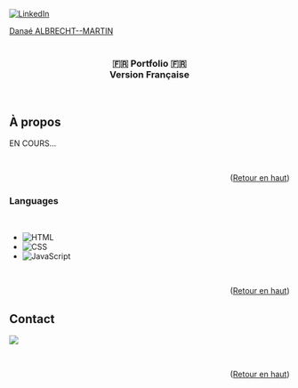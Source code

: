 <a name="readme-top"></a>

<!-- PROJECT SHIELDS -->
[![LinkedIn][linkedin-shield]][linkedin-url]
<div class="badge-base LI-profile-badge" data-locale="fr_FR" data-size="medium" data-theme="dark" data-type="HORIZONTAL" data-vanity="danaé-albrecht-martin-541a02244" data-version="v1"><a class="badge-base__link LI-simple-link" href="https://fr.linkedin.com/in/dana%C3%A9-albrecht-martin-541a02244?trk=profile-badge">Danaé ALBRECHT--MARTIN</a></div>

<!-- PROJECT LOGO -->
<br />
<div align="center">
<h3 align="center">🇫🇷 Portfolio 🇫🇷<br>Version Française </h3>
</div>

<br>

<!-- ABOUT THE PROJECT -->
## À propos
EN COURS...

<!--[![Product Name Screen Shot][product-screenshot]](https://example.com)-->

<br>
<p align="right">(<a href="#readme-top">Retour en haut</a>)</p>

### Languages
<br>

* ![HTML]
* ![CSS]
* ![JavaScript]

</div>

<br>
<p align="right">(<a href="#readme-top">Retour en haut</a>)</p>

<!-- CONTACT -->
## Contact
<a href="mailto:dev.danae@gmail.com"><img src="https://img.shields.io/badge/Email-dev.danae@gmail.com-blue"></a>

<br>
<p align="right">(<a href="#readme-top">Retour en haut</a>)</p>

<!-- MARKDOWN LINKS & IMAGES -->
<!-- https://www.markdownguide.org/basic-syntax/#reference-style-links -->
<!--[license-shield]: https://img.shields.io/github/license/icube-interface-projet-paradise/paradise-project-interface.svg?style=for-the-badge
[license-url]: https://git.unistra.fr/icube-interface-projet-paradise/paradise-project-interface/blob/master/LICENSE.txt-->

[linkedin-shield]: https://img.shields.io/badge/LinkedIn-0077B5?style=for-the-badge&logo=linkedin&logoColor=white
[linkedin-url]: https://linkedin.com/in/danaé-albrechtmartin

[product-screenshot]: img/screenshot.png

[HTML]: https://img.shields.io/badge/HTML5-E34F26?style=for-the-badge&logo=html5&logoColor=white
[CSS]: https://img.shields.io/badge/CSS3-1572B6?style=for-the-badge&logo=css3&logoColor=white
[JavaScript]: https://img.shields.io/badge/javascript-%23323330.svg?style=for-the-badge&logo=javascript&logoColor=%23F7DF1E